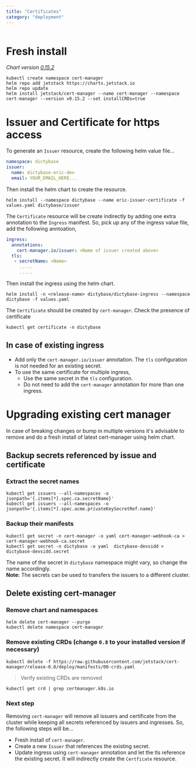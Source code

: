 ```yaml
---
title: "Certificates"
category: "deployment"
---
```


```toc

```

# Fresh install

_Chart version [0.15.2](https://hub.helm.sh/charts/jetstack/cert-manager/v0.15.2)_

```shell
kubectl create namespace cert-manager
helm repo add jetstack https://charts.jetstack.io
helm repo update
helm install jetstack/cert-manager --name cert-manager --namespace cert-manager --version v0.15.2 --set installCRDs=true
```

# Issuer and Certificate for https access

To generate an `Issuer` resource, create the following helm value file...

```yaml
namespace: dictybase
issuer:
  name: dictybase-eric-dev
  email: YOUR_EMAIL_HERE...
```

Then install the helm chart to create the resource.

```shell
helm install --namespace dictybase --name eric-issuer-certificate -f values.yaml dictybase/issuer
```

The `Certificate` resource will be create indirectly by adding one extra annotation
to the `Ingress` manifest. So, pick up any of the ingress value file, add the following anntoation,

```yaml
ingress:
  annotations:
    cert-manager.io/issuer: <Name of issuer created above>
  tls:
   - secretName: <Name>
     .....
     .....
```

Then install the ingress using the helm chart.

```shell
helm install -n <release-name> dictybase/dictybase-ingress --namespace dictybase -f values.yaml
```

The `Certificate` should be created by `cert-manager`. Check the presence of certificate

```shell
kubectl get certificate -n dictybase
```

## In case of existing ingress

- Add only the `cert-manager.io/issuer` annotation. The `tls` configuration is not needed for an existing secret.
- To use the same certificate for multiple ingress,
  - Use the same secret in the `tls` configuration.
  - Do not need to add the `cert-manager` annotation for more than one ingress.

# Upgrading existing cert manager

In case of breaking changes or bump in multiple versions it's advisable to remove and do a fresh
install of latest cert-manager using helm chart.

## Backup secrets referenced by issue and certificate

### Extract the secret names

```shell
kubectl get issuers --all-namespaces -o jsonpath='{.items[*].spec.ca.secretName}'
kubectl get issuers --all-namespaces -o jsonpath='{.items[*].spec.acme.privateKeySecretRef.name}'
```

### Backup their manifests

```shell
kubectl get secret -n cert-manager -o yaml cert-manager-webhook-ca > cert-manager-webhook-ca.secret
kubectl get secret -n dictybase -o yaml  dictybase-devsidd > dictybase-devsidd.secret
```

The name of the secret in `dictybase` namespace might vary, so change the name accordingly.  
**Note:** The secrets can be used to transfers the issuers to a different cluster.

## Delete existing cert-manager

### Remove chart and namespaces

```shell
helm delete cert-manager --purge
kubectl delete namespace cert-manager
```

### Remove existing CRDs (change `0.8` to your installed version if necessary)

```shell
kubectl delete -f https://raw.githubusercontent.com/jetstack/cert-manager/release-0.8/deploy/manifests/00-crds.yaml
```

> Verify existing CRDs are removed

```shell
kubectl get crd | grep certmanager.k8s.io
```

### Next step

Removing `cert-manager` will remove all issuers and certificate from the
cluster while keeping all secrets referenced by issuers and ingresses. So,
the following steps will be...

- Fresh install of `cert-manager`.
- Create a new `Issuer` that references the existing secret.
- Update ingress using `cert-manager` annotation and let the tls reference
  the existing secret. It will indirectly create the `Certficate` resource.
